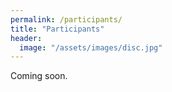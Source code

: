 ```yaml
---
permalink: /participants/
title: "Participants"
header:
  image: "/assets/images/disc.jpg"
---
```



Coming soon.

